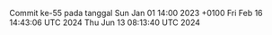 Commit ke-55 pada tanggal Sun Jan 01 14:00 2023 +0100
Fri Feb 16 14:43:06 UTC 2024
Thu Jun 13 08:13:40 UTC 2024
